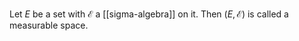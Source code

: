 Let $E$ be a set with $\mathcal{E}$ a [[sigma-algebra]] on it.
Then $(E,\mathcal{E})$ is called a measurable space.
